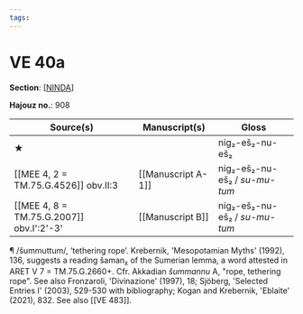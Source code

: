 ```yaml
---
tags: 
---
```


# VE 40a

**Section**: [[NINDA]]

**Hajouz no.**: 908

|                Source(s)                 |   Manuscript(s)    |             Gloss             |
| ---------------------------------------- | ------------------ | ----------------------------- |
| ★                                        |                    | nig₂-eš₂-nu-eš₂               |
| [[MEE 4, 2 = TM.75.G.4526]] obv.II:3     | [[Manuscript A-1]] | nig₂-eš₂-nu-eš₂ / *su-mu-tum* |
| [[MEE 4, 8 = TM.75.G.2007]] obv.I':2'-3' | [[Manuscript B]]   | nig₂-eš₂-nu-eš₂ / *su-mu-tum* |


¶ /šummuttum/, ‘tethering rope’. Krebernik, 'Mesopotamian Myths' (1992), 136, suggests a reading šaman<sub>x</sub> of the Sumerian lemma, a word attested in ARET V 7 = TM.75.G.2660+. Cfr. Akkadian *šummannu* A, "rope, tethering rope". See also Fronzaroli, 'Divinazione' (1997), 18; Sjöberg, 'Selected Entries I' (2003), 529-530 with bibliography; Kogan and Krebernik, 'Eblaite' (2021), 832. See also [[VE 483]].


[//begin]: # "Autogenerated link references for markdown compatibility"
[NINDA]: NINDA "NINDA"
[//end]: # "Autogenerated link references"